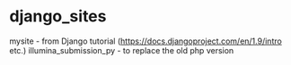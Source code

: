 # django_sites
mysite - from Django tutorial (https://docs.djangoproject.com/en/1.9/intro etc.)
illumina_submission_py - to replace the old php version

